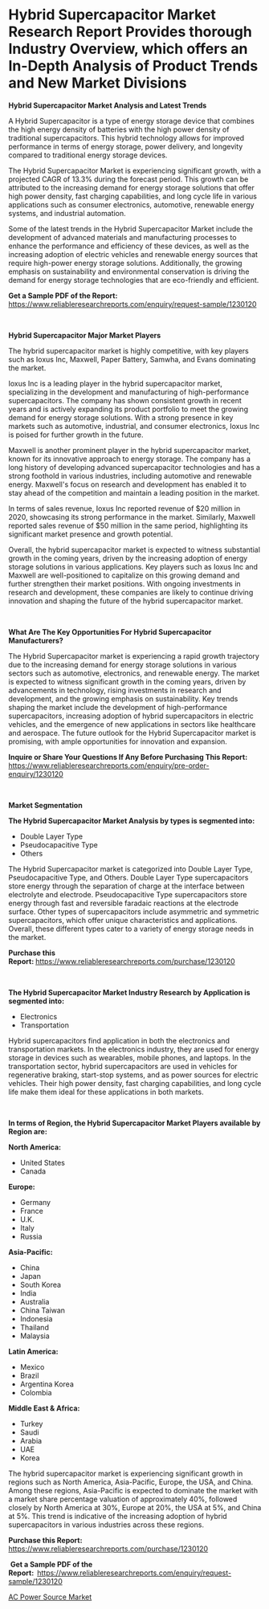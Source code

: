 <p><h1>Hybrid Supercapacitor Market Research Report Provides thorough Industry Overview, which offers an In-Depth Analysis of Product Trends and New Market Divisions</h1></p><p><strong>Hybrid Supercapacitor Market Analysis and Latest Trends</strong></p>
<p><p>A Hybrid Supercapacitor is a type of energy storage device that combines the high energy density of batteries with the high power density of traditional supercapacitors. This hybrid technology allows for improved performance in terms of energy storage, power delivery, and longevity compared to traditional energy storage devices.</p><p>The Hybrid Supercapacitor Market is experiencing significant growth, with a projected CAGR of 13.3% during the forecast period. This growth can be attributed to the increasing demand for energy storage solutions that offer high power density, fast charging capabilities, and long cycle life in various applications such as consumer electronics, automotive, renewable energy systems, and industrial automation.</p><p>Some of the latest trends in the Hybrid Supercapacitor Market include the development of advanced materials and manufacturing processes to enhance the performance and efficiency of these devices, as well as the increasing adoption of electric vehicles and renewable energy sources that require high-power energy storage solutions. Additionally, the growing emphasis on sustainability and environmental conservation is driving the demand for energy storage technologies that are eco-friendly and efficient.</p></p>
<p><strong>Get a Sample PDF of the Report:&nbsp;</strong> <a href="https://www.reliableresearchreports.com/enquiry/request-sample/1230120">https://www.reliableresearchreports.com/enquiry/request-sample/1230120</a></p>
<p>&nbsp;</p>
<p><strong>Hybrid Supercapacitor Major Market Players</strong></p>
<p><p>The hybrid supercapacitor market is highly competitive, with key players such as Ioxus Inc, Maxwell, Paper Battery, Samwha, and Evans dominating the market. </p><p>Ioxus Inc is a leading player in the hybrid supercapacitor market, specializing in the development and manufacturing of high-performance supercapacitors. The company has shown consistent growth in recent years and is actively expanding its product portfolio to meet the growing demand for energy storage solutions. With a strong presence in key markets such as automotive, industrial, and consumer electronics, Ioxus Inc is poised for further growth in the future.</p><p>Maxwell is another prominent player in the hybrid supercapacitor market, known for its innovative approach to energy storage. The company has a long history of developing advanced supercapacitor technologies and has a strong foothold in various industries, including automotive and renewable energy. Maxwell's focus on research and development has enabled it to stay ahead of the competition and maintain a leading position in the market.</p><p>In terms of sales revenue, Ioxus Inc reported revenue of $20 million in 2020, showcasing its strong performance in the market. Similarly, Maxwell reported sales revenue of $50 million in the same period, highlighting its significant market presence and growth potential.</p><p>Overall, the hybrid supercapacitor market is expected to witness substantial growth in the coming years, driven by the increasing adoption of energy storage solutions in various applications. Key players such as Ioxus Inc and Maxwell are well-positioned to capitalize on this growing demand and further strengthen their market positions. With ongoing investments in research and development, these companies are likely to continue driving innovation and shaping the future of the hybrid supercapacitor market.</p></p>
<p>&nbsp;</p>
<p><strong>What Are The Key Opportunities For Hybrid Supercapacitor Manufacturers?</strong></p>
<p><p>The Hybrid Supercapacitor market is experiencing a rapid growth trajectory due to the increasing demand for energy storage solutions in various sectors such as automotive, electronics, and renewable energy. The market is expected to witness significant growth in the coming years, driven by advancements in technology, rising investments in research and development, and the growing emphasis on sustainability. Key trends shaping the market include the development of high-performance supercapacitors, increasing adoption of hybrid supercapacitors in electric vehicles, and the emergence of new applications in sectors like healthcare and aerospace. The future outlook for the Hybrid Supercapacitor market is promising, with ample opportunities for innovation and expansion.</p></p>
<p><strong>Inquire or Share Your Questions If Any Before Purchasing This Report:</strong> <a href="https://www.reliableresearchreports.com/enquiry/pre-order-enquiry/1230120">https://www.reliableresearchreports.com/enquiry/pre-order-enquiry/1230120</a></p>
<p>&nbsp;</p>
<p><strong>Market Segmentation</strong></p>
<p><strong>The Hybrid Supercapacitor Market Analysis by types is segmented into:</strong></p>
<p><ul><li>Double Layer Type</li><li>Pseudocapacitive Type</li><li>Others</li></ul></p>
<p><p>The Hybrid Supercapacitor market is categorized into Double Layer Type, Pseudocapacitive Type, and Others. Double Layer Type supercapacitors store energy through the separation of charge at the interface between electrolyte and electrode. Pseudocapacitive Type supercapacitors store energy through fast and reversible faradaic reactions at the electrode surface. Other types of supercapacitors include asymmetric and symmetric supercapacitors, which offer unique characteristics and applications. Overall, these different types cater to a variety of energy storage needs in the market.</p></p>
<p><strong>Purchase this Report:&nbsp;</strong><a href="https://www.reliableresearchreports.com/purchase/1230120">https://www.reliableresearchreports.com/purchase/1230120</a></p>
<p>&nbsp;</p>
<p><strong>The Hybrid Supercapacitor Market Industry Research by Application is segmented into:</strong></p>
<p><ul><li>Electronics</li><li>Transportation</li></ul></p>
<p><p>Hybrid supercapacitors find application in both the electronics and transportation markets. In the electronics industry, they are used for energy storage in devices such as wearables, mobile phones, and laptops. In the transportation sector, hybrid supercapacitors are used in vehicles for regenerative braking, start-stop systems, and as power sources for electric vehicles. Their high power density, fast charging capabilities, and long cycle life make them ideal for these applications in both markets.</p></p>
<p>&nbsp;</p>
<p><strong>In terms of Region, the Hybrid Supercapacitor Market Players available by Region are:</strong></p>
<p>
    <p> <strong> North America: </strong>
        <ul>
            <li>United States</li>
            <li>Canada</li>
        </ul>
        </p> 
    <p> <strong> Europe: </strong>
        <ul>
            <li>Germany</li>
            <li>France</li>
            <li>U.K.</li>
            <li>Italy</li>
            <li>Russia</li>
        </ul>
        </p> 
    <p> <strong> Asia-Pacific: </strong>
        <ul>
            <li>China</li>
            <li>Japan</li>
            <li>South Korea</li>
            <li>India</li>
            <li>Australia</li>
            <li>China Taiwan</li>
            <li>Indonesia</li>
            <li>Thailand</li>
            <li>Malaysia</li>
        </ul>
        </p> 
    <p> <strong> Latin America: </strong>
        <ul>
            <li>Mexico</li>
            <li>Brazil</li>
            <li>Argentina Korea</li>
            <li>Colombia</li>
        </ul>
        </p> 
    <p> <strong> Middle East & Africa: </strong>
        <ul>
            <li>Turkey</li>
            <li>Saudi</li>
            <li>Arabia</li>
            <li>UAE</li>
            <li>Korea</li>
        </ul>
    </p>
    </p>
<p><p>The hybrid supercapacitor market is experiencing significant growth in regions such as North America, Asia-Pacific, Europe, the USA, and China. Among these regions, Asia-Pacific is expected to dominate the market with a market share percentage valuation of approximately 40%, followed closely by North America at 30%, Europe at 20%, the USA at 5%, and China at 5%. This trend is indicative of the increasing adoption of hybrid supercapacitors in various industries across these regions.</p></p>
<p><strong>Purchase this Report: </strong><a href="https://www.reliableresearchreports.com/purchase/1230120">https://www.reliableresearchreports.com/purchase/1230120</a></p>
<p>&nbsp;<strong>Get a Sample PDF of the Report:&nbsp;&nbsp;</strong><a href="https://www.reliableresearchreports.com/enquiry/request-sample/1230120">https://www.reliableresearchreports.com/enquiry/request-sample/1230120</a></p>
<p><strong></strong></p>
<p><p><a href="https://github.com/luckyshygirl/Market-Research-Report-List-3/blob/main/ac-power-source-market.md">AC Power Source Market</a></p></p>